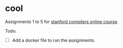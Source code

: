 # cool

Assignments 1 to 5 for [stanford compilers online course](https://lagunita.stanford.edu/courses/Engineering/Compilers/Fall2014/about).

Todo:

- [ ] Add a docker file to run the assignments.
